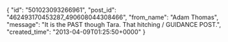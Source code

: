  {
   "id": "501023093266961",
   "post_id": "462493170453287_490608044308466",
   "from_name": "Adam Thomas",
   "message": "It is the PAST though Tara.  That hitching / GUIDANCE POST.",
   "created_time": "2013-04-09T01:25:50+0000"
 }

